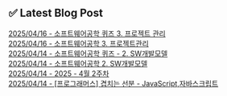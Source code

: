 

## ✅ Latest Blog Post

[2025/04/16 - 소프트웨어공학 퀴즈 3. 프로젝트 관리](https://blog.naver.com/kwmingyu/223835515561?fromRss=true&trackingCode=rss) <br/>
[2025/04/16 - 소프트웨어공학 3. 프로젝트관리](https://blog.naver.com/kwmingyu/223835340504?fromRss=true&trackingCode=rss) <br/>
[2025/04/14 - 소프트웨어공학  퀴즈 - 2. SW개발모델](https://blog.naver.com/kwmingyu/223832765450?fromRss=true&trackingCode=rss) <br/>
[2025/04/14 - 소프트웨어공학 2. SW개발모델](https://blog.naver.com/kwmingyu/223832712585?fromRss=true&trackingCode=rss) <br/>
[2025/04/14 - 2025 - 4월 2주차](https://blog.naver.com/kwmingyu/223832457446?fromRss=true&trackingCode=rss) <br/>
[2025/04/14 - [프로그래머스] 겹치는 선분 - JavaScript,자바스크립트](https://blog.naver.com/kwmingyu/223832445387?fromRss=true&trackingCode=rss) <br/>
